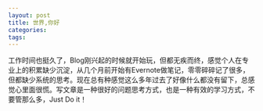```yaml
---
layout: post
title: 世界,你好
categories:
tags:
---
```


工作时间也挺久了，Blog刚兴起的时候就开始玩，但都无疾而终，感觉个人在专业上的积累缺少沉淀，从几个月前开始有Evernote做笔记，零零碎碎记了很多，但都缺少系统的思考。现在总有种感觉这么多年过去了好像什么都没有留下，总感觉心里面很慌。写文章是一种很好的问题思考方式，也是一种有效的学习方式，不要管那么多，Just Do it！
